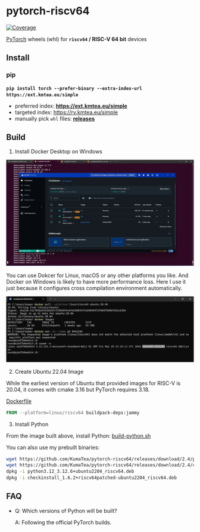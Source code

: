 # pytorch-riscv64

[![Coverage](https://shields.io/badge/python-3.8%20%7C%203.9%20%7C%203.10%20%7C%203.11-blue)](https://github.com/KumaTea/pytorch-riscv64/releases)

[PyTorch](https://github.com/pytorch/pytorch)
wheels (whl)
for **`riscv64` / RISC-V 64 bit** devices

## Install

### pip

**`pip install torch --prefer-binary --extra-index-url https://ext.kmtea.eu/simple`**

* preferred index: **https://ext.kmtea.eu/simple**
* targeted index: https://rv.kmtea.eu/simple
* manually pick `whl` files: **[releases](https://github.com/KumaTea/pytorch-riscv64/releases)**

## Build

1. Install Docker Desktop on Windows

  ![Docker Desktop](assets/01_01_docker_desktop.webp)

  You can use Dokcer for Linux, macOS or any other platforms you like.
  And Docker on Windows is likely to have more performance loss.
  Here I use it just because it configures cross compilation environment automatically.

  ![Docker Container](assets/01_02_docker_container.webp)

2. Create Ubuntu 22.04 Image

  While the earliest version of Ubuntu that provided images for RISC-V is 20.04,
  it comes with cmake 3.16 but PyTorch requires 3.18.

  [Dockerfile](src/Dockerfile)

   ```dockerfile
   FROM --platform=linux/riscv64 buildpack-deps:jammy
   ```

3. Install Python

  From the image built above, install Python:
  [build-python.sh](src/build-python.sh)

  You can also use my prebuilt binaries:

  ```bash
  wget https://github.com/KumaTea/pytorch-riscv64/releases/download/2.4/python3.12_3.12.6+ubuntu2204_riscv64.deb
  wget https://github.com/KumaTea/pytorch-riscv64/releases/download/2.4/checkinstall_1.6.2+riscv64patched-ubuntu2204_riscv64.deb
  dpkg -i python3.12_3.12.6+ubuntu2204_riscv64.deb
  dpkg -i checkinstall_1.6.2+riscv64patched-ubuntu2204_riscv64.deb
  ```

## FAQ

* Q: Which versions of Python will be built?

  A: Following the official PyTorch builds.

